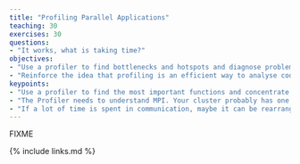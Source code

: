 ```yaml
---
title: "Profiling Parallel Applications"
teaching: 30
exercises: 30
questions:
- "It works, what is taking time?"
objectives:
- "Use a profiler to find bottlenecks and hotspots and diagnose problems."
- "Reinforce the idea that profiling is an efficient way to analyse code."
keypoints:
- "Use a profiler to find the most important functions and concentrate on those."
- "The Profiler needs to understand MPI. Your cluster probably has one."
- "If a lot of time is spent in communication, maybe it can be rearranged."
---
```

FIXME

{% include links.md %}

